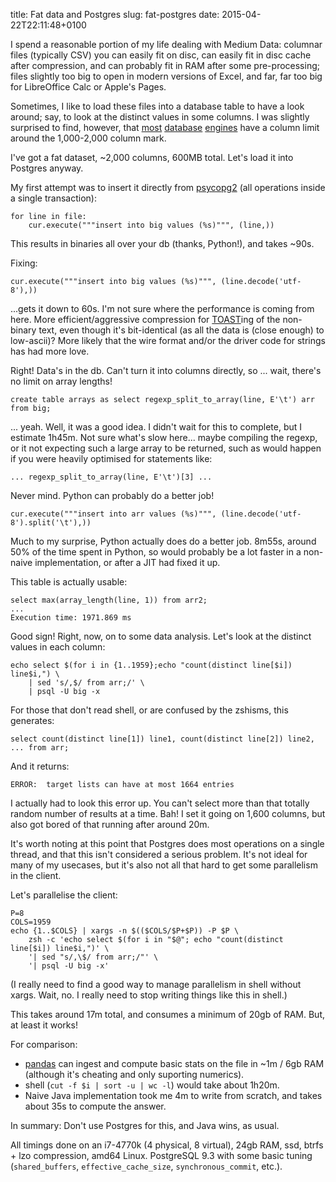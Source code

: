 title: Fat data and Postgres
slug: fat-postgres
date: 2015-04-22T22:11:48+0100

I spend a reasonable portion of my life dealing with Medium Data: columnar files (typically CSV)
you can easily fit on disc, can easily fit in disc cache after compression, and can
probably fit in RAM after some pre-processing; files slightly too big to open in
modern versions of Excel, and far, far too big for LibreOffice Calc or Apple's Pages.

Sometimes, I like to load these files into a database table to have a look around; say,
to look at the distinct values in some columns.  I was slightly surprised to find, however,
that
[most](http://www.postgresql.org/about/)
[database](https://docs.oracle.com/cd/B19306_01/server.102/b14237/limits003.htm)
[engines](https://www.sqlite.org/limits.html)
have a column limit around the 1,000-2,000 column mark.


I've got a fat dataset, ~2,000 columns, 600MB total.  Let's load it into Postgres anyway.

My first attempt was to insert it directly from [psycopg2](http://initd.org/psycopg/)
(all operations inside a single transaction):

    for line in file:
        cur.execute("""insert into big values (%s)""", (line,))

This results in binaries all over your db (thanks, Python!), and takes ~90s.

Fixing:

    cur.execute("""insert into big values (%s)""", (line.decode('utf-8'),))

...gets it down to 60s.  I'm not sure where the performance is coming from here.  More
efficient/aggressive compression for
[TOAST](http://www.postgresql.org/docs/9.4/static/storage-toast.html)ing of the non-binary text,
even though it's bit-identical (as all the data is (close enough) to low-ascii)?
More likely that the wire format and/or the driver code for strings has had more love.

Right!  Data's in the db.  Can't turn it into columns directly, so ... wait, there's no limit on array
lengths!

    create table arrays as select regexp_split_to_array(line, E'\t') arr from big;

... yeah.  Well, it was a good idea.  I didn't wait for this to complete, but I estimate 1h45m.  Not
sure what's slow here... maybe compiling the regexp, or it not expecting such a large array to be
returned, such as would happen if you were heavily optimised for statements like:

    ... regexp_split_to_array(line, E'\t')[3] ...

Never mind.  Python can probably do a better job!

    cur.execute("""insert into arr values (%s)""", (line.decode('utf-8').split('\t'),))

Much to my surprise, Python actually does do a better job.  8m55s, around 50% of the time spent in Python,
so would probably be a lot faster in a non-naive implementation, or after a JIT had fixed it up.

This table is actually usable:

    select max(array_length(line, 1)) from arr2;
    ...
    Execution time: 1971.869 ms

Good sign!  Right, now, on to some data analysis.  Let's look at the distinct values in each column:

    echo select $(for i in {1..1959};echo "count(distinct line[$i]) line$i,") \
        | sed 's/,$/ from arr;/' \
        | psql -U big -x

For those that don't read shell, or are confused by the zshisms, this generates:

    select count(distinct line[1]) line1, count(distinct line[2]) line2, ... from arr;

And it returns:

    ERROR:  target lists can have at most 1664 entries

I actually had to look this error up.  You can't select more than that totally random number
of results at a time.  Bah!  I set it going on 1,600 columns, but also got bored of that running after
around 20m.

It's worth noting at this point that Postgres does most operations on a single thread, and that this
isn't considered a serious problem.  It's not ideal for many of my usecases, but it's also not all that
hard to get some parallelism in the client.

Let's parallelise the client:

    P=8
    COLS=1959
    echo {1..$COLS} | xargs -n $(($COLS/$P+$P)) -P $P \
        zsh -c 'echo select $(for i in "$@"; echo "count(distinct line[$i]) line$i,")' \
        '| sed "s/,\$/ from arr;/"' \
        '| psql -U big -x'

(I really need to find a good way to manage parallelism in shell without xargs.  Wait, no.  I really need
to stop writing things like this in shell.)

This takes around 17m total, and consumes a minimum of 20gb of RAM.  But, at least it works!

For comparison:

 * [pandas](http://pandas.pydata.org/) can ingest and compute basic stats on the file
    in ~1m / 6gb RAM (although it's cheating and only suporting numerics).
 * shell (`cut -f $i | sort -u | wc -l`) would take about 1h20m.
 * Naive Java implementation took me 4m to write from scratch, and takes about 35s to compute the answer.

In summary: Don't use Postgres for this, and Java wins, as usual.

<!--more-->

All timings done on an i7-4770k (4 physical, 8 virtual), 24gb RAM, ssd, btrfs + lzo compression, amd64 Linux.
PostgreSQL 9.3 with some basic tuning (`shared_buffers`, `effective_cache_size`, `synchronous_commit`, etc.).
